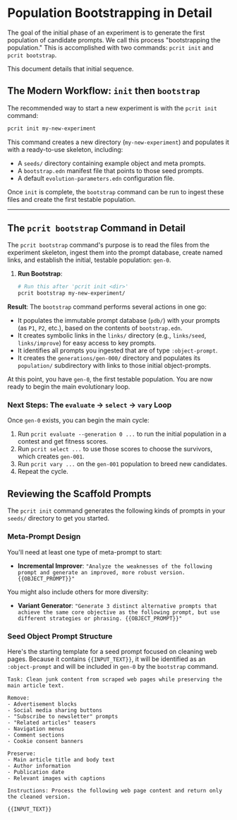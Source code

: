 # Population Bootstrapping in Detail

The goal of the initial phase of an experiment is to generate the first population of candidate prompts. We call this process "bootstrapping the population." This is accomplished with two commands: `pcrit init` and `pcrit bootstrap`.

This document details that initial sequence.

## The Modern Workflow: `init` then `bootstrap`

The recommended way to start a new experiment is with the `pcrit init` command:

```bash
pcrit init my-new-experiment
```

This command creates a new directory (`my-new-experiment`) and populates it with a ready-to-use skeleton, including:
*   A `seeds/` directory containing example object and meta prompts.
*   A `bootstrap.edn` manifest file that points to those seed prompts.
*   A default `evolution-parameters.edn` configuration file.

Once `init` is complete, the `bootstrap` command can be run to ingest these files and create the first testable population.

---

## The `pcrit bootstrap` Command in Detail

The `pcrit bootstrap` command's purpose is to read the files from the experiment skeleton, ingest them into the prompt database, create named links, and establish the initial, testable population: `gen-0`.

1.  **Run Bootstrap**:
    ```bash
    # Run this after 'pcrit init <dir>'
    pcrit bootstrap my-new-experiment/
    ```

**Result**: The `bootstrap` command performs several actions in one go:
*   It populates the immutable prompt database (`pdb/`) with your prompts (as `P1`, `P2`, etc.), based on the contents of `bootstrap.edn`.
*   It creates symbolic links in the `links/` directory (e.g., `links/seed`, `links/improve`) for easy access to key prompts.
*   It identifies all prompts you ingested that are of type `:object-prompt`.
*   It creates the `generations/gen-000/` directory and populates its `population/` subdirectory with links to those initial object-prompts.

At this point, you have `gen-0`, the first testable population. You are now ready to begin the main evolutionary loop.

### Next Steps: The `evaluate` → `select` → `vary` Loop

Once `gen-0` exists, you can begin the main cycle:
1.  Run `pcrit evaluate --generation 0 ...` to run the initial population in a contest and get fitness scores.
2.  Run `pcrit select ...` to use those scores to choose the survivors, which creates `gen-001`.
3.  Run `pcrit vary ...` on the `gen-001` population to breed new candidates.
4.  Repeat the cycle.

## Reviewing the Scaffold Prompts

The `pcrit init` command generates the following kinds of prompts in your `seeds/` directory to get you started.

### Meta-Prompt Design

You'll need at least one type of meta-prompt to start:
-   **Incremental Improver**: `"Analyze the weaknesses of the following prompt and generate an improved, more robust version. {{OBJECT_PROMPT}}"`

You might also include others for more diversity:
-   **Variant Generator**: `"Generate 3 distinct alternative prompts that achieve the same core objective as the following prompt, but use different strategies or phrasing. {{OBJECT_PROMPT}}"`

### Seed Object Prompt Structure

Here's the starting template for a seed prompt focused on cleaning web pages. Because it contains `{{INPUT_TEXT}}`, it will be identified as an `:object-prompt` and will be included in `gen-0` by the `bootstrap` command.
```
Task: Clean junk content from scraped web pages while preserving the main article text.

Remove:
- Advertisement blocks
- Social media sharing buttons
- "Subscribe to newsletter" prompts
- "Related articles" teasers
- Navigation menus
- Comment sections
- Cookie consent banners

Preserve:
- Main article title and body text
- Author information
- Publication date
- Relevant images with captions

Instructions: Process the following web page content and return only the cleaned version.

{{INPUT_TEXT}}
```
